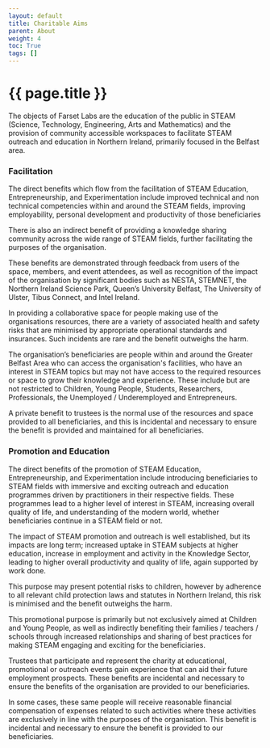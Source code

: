 ```yaml
---
layout: default
title: Charitable Aims
parent: About
weight: 4
toc: True
tags: []
---
```


# {{ page.title }}
The objects of Farset Labs are the education of the public in STEAM (Science, Technology, Engineering, Arts and Mathematics) and the provision of community accessible workspaces to facilitate STEAM outreach and education in Northern Ireland, primarily focused in the Belfast area.


### Facilitation

The direct benefits which flow from the facilitation of STEAM Education, Entrepreneurship, and Experimentation include improved technical and non technical competencies within and around the STEAM fields, improving employability, personal development and productivity of those beneficiaries

There is also an indirect benefit of providing a knowledge sharing community across the wide range of STEAM fields, further facilitating the purposes of the organisation.

These benefits are demonstrated through feedback from users of the space, members, and event attendees, as well as recognition of the impact of the organisation by significant bodies such as NESTA, STEMNET, the Northern Ireland Science Park, Queen’s University Belfast, The University of Ulster, Tibus Connect, and Intel Ireland.

In providing a collaborative space for people making use of the organisations resources, there are a variety of associated health and safety risks that are minimised by appropriate operational standards and insurances. Such incidents are rare and the benefit outweighs the harm.

The organisation’s beneficiaries are people within and around the Greater Belfast Area who can access the organisation's facilities, who have an interest in STEAM topics but may not have access to the required resources or space to grow their knowledge and experience. These include but are not restricted to Children, Young People, Students, Researchers, Professionals, the Unemployed / Underemployed and Entrepreneurs.

A private benefit to trustees is the normal use of the resources and space provided to all beneficiaries, and this is incidental and necessary to ensure the benefit is provided and maintained for all beneficiaries.


### Promotion and Education

The direct benefits of the promotion of STEAM Education, Entrepreneurship, and Experimentation include introducing beneficiaries to STEAM fields with immersive and exciting outreach and education programmes driven by practitioners in their respective fields. These programmes lead to a higher level of interest in STEAM, increasing overall quality of life, and understanding of the modern world, whether beneficiaries continue in a STEAM field or not.

The impact of STEAM promotion and outreach is well established, but its impacts are long term; increased uptake in STEAM subjects at higher education, increase in employment and activity in the Knowledge Sector, leading to higher overall productivity and quality of life, again supported by work done.

This purpose may present potential risks to children, however by adherence to all relevant child protection laws and statutes in Northern Ireland, this risk is minimised and the benefit outweighs the harm.

This promotional purpose is primarily but not exclusively aimed at Children and Young People, as well as indirectly benefiting their families / teachers / schools through increased relationships and sharing of best practices for making STEAM engaging and exciting for the beneficiaries.

Trustees that participate and represent the charity at educational, promotional or outreach events gain experience that can aid their future employment prospects. These benefits are incidental and necessary to ensure the benefits of the organisation are provided to our beneficiaries.

In some cases, these same people will receive reasonable financial compensation of expenses related to such activities where these activities are exclusively in line with the purposes of the organisation. This benefit is incidental and necessary to ensure the benefit is provided to our beneficiaries.
